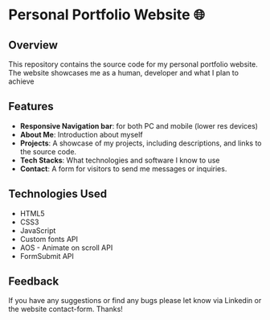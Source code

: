 # Personal Portfolio Website 🌐

## Overview

This repository contains the source code for my personal portfolio website. The website showcases me as a human, developer and what I plan to achieve

## Features
- **Responsive Navigation bar**: for both PC and mobile (lower res devices)
- **About Me**: Introduction about myself
- **Projects**: A showcase of my projects, including descriptions, and links to the source code.
- **Tech Stacks**: What technologies and software I know to use
- **Contact**: A form for visitors to send me messages or inquiries.

## Technologies Used

- HTML5
- CSS3
- JavaScript
- Custom fonts API
- AOS - Animate on scroll API
- FormSubmit API

## Feedback

If you have any suggestions or find any bugs please let know via Linkedin or the website contact-form. Thanks!
